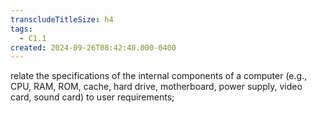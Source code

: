 ```yaml
---
transcludeTitleSize: h4
tags:
  - C1.1
created: 2024-09-26T08:42:40.000-0400
---
```

relate the specifications of the internal components of a computer (e.g., CPU, RAM, ROM, cache, hard drive, motherboard, power supply, video card, sound card) to user requirements;